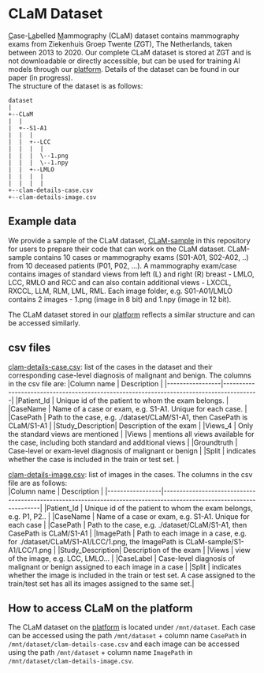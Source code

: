 # CLaM Dataset
<ins>C</ins>ase-<ins>La</ins>belled <ins>M</ins>ammography (CLaM) dataset contains mammography exams from Ziekenhuis Groep Twente (ZGT), The Netherlands, taken between 2013 to 2020. Our complete CLaM dataset is stored at ZGT and is not downloadable or directly accessible, but can be used for training AI models through our [platform](https://fe.zgt.nl). Details of the dataset can be found in our paper (in progress). <br/> 
The structure of the dataset is as follows:
```
dataset
| 
+--CLaM
|  |
|  +--S1-A1
|  |  |
|  |  +--LCC
|  |  |  |
|  |  |  \--1.png
|  |  |  \--1.npy
|  |  +--LMLO
|  |  |  |
|  |  |  |
+--clam-details-case.csv
+--clam-details-image.csv 
```

## Example data
We provide a sample of the CLaM dataset, [CLaM-sample](./dataset) in this repository for users to prepare their code that can work on the CLaM dataset. CLaM-sample contains 10 cases or mammography exams (S01-A01, S02-A02, ..) from 10 deceased patients (P01, P02, ...). A mammography exam/case contains images of standard views from left (L) and right (R) breast - LMLO, LCC, RMLO and RCC and can also contain additional views - LXCCL, RXCCL, LLM, RLM, LML, RML. Each image folder, e.g. S01-A01/LMLO contains 2 images - 1.png (image in 8 bit) and 1.npy (image in 12 bit). 

The CLaM dataset stored in our [platform](https://fe.zgt.nl) reflects a similar structure and can be accessed similarly.

## csv files
[clam-details-case.csv](./dataset/clam-details-case.csv): list of the cases in the dataset and their corresponding case-level diagnosis of malignant and benign. The columns in the csv file are: 
|Column name      | Description                                                                             |
|-----------------|-----------------------------------------------------------------------------------------|
|Patient_Id       | Unique id of the patient to whom the exam belongs.                                      |
|CaseName         | Name of a case or exam, e.g. S1-A1. Unique for each case.                               |
|CasePath         | Path to the case, e.g. ./dataset/CLaM/S1-A1, then CasePath is CLaM/S1-A1                |
|Study_Description| Description of the exam                                                                 |
|Views_4          | Only the standard views are mentioned                                                   | 
|Views            | mentions all views available for the case, including both standard and additional views |
|Groundtruth      | Case-level or exam-level diagnosis of malignant or benign                               |
|Split            | indicates whether the case is included in the train or test set.                        |


[clam-details-image.csv](./dataset/clam-details-image.csv): list of images in the cases. The columns in the csv file are as follows:<br/>
|Column name      | Description                                                                                                         |
|-----------------|---------------------------------------------------------------------------------------------------------------------|
|Patient_Id       | Unique id of the patient to whom the exam belongs, e.g. P1, P2..                                                    |
|CaseName         | Name of a case or exam, e.g. S1-A1. Unique for each case                                                           |
|CasePath         | Path to the case, e.g. ./dataset/CLaM/S1-A1, then CasePath is CLaM/S1-A1                                            |
|ImagePath        | Path to each image in a case, e.g. for ./dataset/CLaM/S1-A1/LCC/1.png, the ImagePath is CLaM-sample/S1-A1/LCC/1.png |
|Study_Description| Description of the exam                                                                                             |
|Views            | view of the image, e.g. LCC, LMLO...                                                                                |
|CaseLabel        | Case-level diagnosis of malignant or benign assigned to each image in a case                                        |
|Split            | indicates whether the image is included in the train or test set. A case assigned to the train/test set has all its images assigned to the same set.|

## How to access CLaM on the platform
The CLaM dataset on the [platform](https://fe.zgt.nl) is located under ```/mnt/dataset```. Each case can be accessed using the path ```/mnt/dataset``` + column name ```CasePath``` in ```/mnt/dataset/clam-details-case.csv``` and each image can be accessed using the path ```/mnt/dataset``` + column name ```ImagePath``` in ```/mnt/dataset/clam-details-image.csv```.
